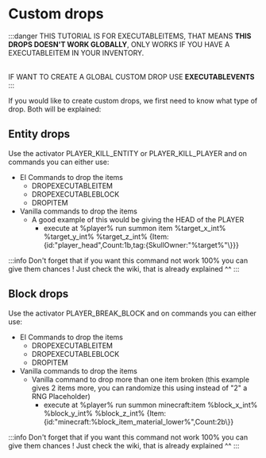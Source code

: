 # Custom drops

:::danger
THIS TUTORIAL IS FOR EXECUTABLEITEMS, THAT MEANS ****THIS DROPS DOESN'T WORK GLOBALLY****, ONLY WORKS IF YOU HAVE A EXECUTABLEITEM IN YOUR INVENTORY.

\
IF WANT TO CREATE A GLOBAL CUSTOM DROP USE ****EXECUTABLEVENTS****
:::

If you would like to create custom drops, we first need to know what type of drop. Both will be explained:

## Entity drops

Use the activator PLAYER\_KILL\_ENTITY or PLAYER\_KILL\_PLAYER and on commands you can either use:

* EI Commands to drop the items
  * DROPEXECUTABLEITEM
  * DROPEXECUTABLEBLOCK
  * DROPITEM
* Vanilla commands to drop the items
  * A good example of this would be giving the HEAD of the PLAYER
    * execute at %player% run summon item %target\_x\_int% %target\_y\_int% %target\_z\_int%  \{Item:\{id:"player\_head",Count:1b,tag:\{SkullOwner:"%target%"\\}\}\}

:::info
Don't forget that if you want this command not work 100% you can give them chances ! Just check the wiki, that is already explained ^^
:::

## Block drops

Use the activator PLAYER\_BREAK\_BLOCK and on commands you can either use:

* EI Commands to drop the items
  * DROPEXECUTABLEITEM
  * DROPEXECUTABLEBLOCK
  * DROPITEM
* Vanilla commands to drop the items
  * Vanilla command to drop more than one item broken (this example gives 2 items more, you can randomize this using instead of "2" a RNG Placeholder)
    * execute at %player% run summon minecraft:item %block\_x\_int% %block\_y\_int% %block\_z\_int% \{Item:\{id:"minecraft:%block\_item\_material\_lower%",Count:2b\\}\}

:::info
Don't forget that if you want this command not work 100% you can give them chances ! Just check the wiki, that is already explained ^^
:::

